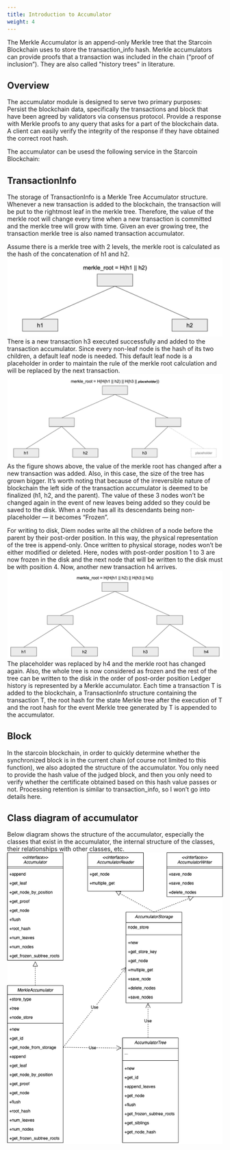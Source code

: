 ```yaml
---
title: Introduction to Accumulator
weight: 4
---
```


The Merkle Accumulator is an append-only Merkle tree that the Starcoin Blockchain uses to store the transaction_info hash. Merkle accumulators can provide proofs that a transaction was included in the chain (“proof of inclusion”). They are also called "history trees" in literature.

<!--more-->

## Overview
The accumulator module is designed to serve two primary purposes:
Persist the blockchain data, specifically the transactions and block that have been agreed by validators via consensus protocol.
Provide a response with Merkle proofs to any query that asks for a part of the blockchain data. A client can easily verify the integrity of the response if they have obtained the correct root hash.

The accumulator can be usesd the following service in the Starcoin Blockchain:

## TransactionInfo
The storage of TransactionInfo is a Merkle Tree Accumulator structure. Whenever a new transaction is added to the blockchain, the transaction will be put to the rightmost leaf in the merkle tree. Therefore, the value of the merkle root will change every time when a new transaction is committed and the merkle tree will grow with time. Given an ever growing tree, the transaction merkle tree is also named transaction accumulator.

Assume there is a merkle tree with 2 levels, the merkle root is calculated as the hash of the concatenation of h1 and h2.
![image-1](images/accumulator1.png)
There is a new transaction h3 executed successfully and added to the transaction accumulator. Since every non-leaf node is the hash of its two children, a default leaf node is needed. This default leaf node is a placeholder in order to maintain the rule of the merkle root calculation and will be replaced by the next transaction.
![image-2](images/accumulator2.png)
As the figure shows above, the value of the merkle root has changed after a new transaction was added. Also, in this case, the size of the tree has grown bigger.
It’s worth noting that because of the irreversible nature of blockchain the left side of the transaction accumulator is deemed to be finalized (h1, h2, and the parent). The value of these 3 nodes won’t be changed again in the event of new leaves being added so they could be saved to the disk.
When a node has all its descendants being non-placeholder — it becomes “Frozen”.

For writing to disk, Diem nodes write all the children of a node before the parent by their post-order position. In this way, the physical representation of the tree is append-only. Once written to physical storage, nodes won’t be either modified or deleted. Here, nodes with post-order position 1 to 3 are now frozen in the disk and the next node that will be written to the disk must be with position 4.
Now, another new transaction h4 arrives.
![image-3](images/accumulator3.png)
The placeholder was replaced by h4 and the merkle root has changed again. Also, the whole tree is now considered as frozen and the rest of the tree can be written to the disk in the order of post-order position
Ledger history is represented by a Merkle accumulator. Each time a transaction T is added to the blockchain, a TransactionInfo structure containing the transaction T, the root hash for the state Merkle tree after the execution of T and the root hash for the event Merkle tree generated by T is appended to the accumulator.

## Block
In the starcoin blockchain, in order to quickly determine whether the synchronized block is in the current chain (of course not limited to this function), we also adopted the structure of the accumulator. You only need to provide the hash value of the judged block, and then you only need to verify whether the certificate obtained based on this hash value passes or not.
Processing retention is similar to transaction_info, so I won’t go into details here.

## Class diagram of accumulator
Below diagram shows the structure of the accumulator, especially the classes that exist in the accumulator, the internal structure of the classes, their relationships with other classes, etc.
![image-4](images/accumulator4.png)